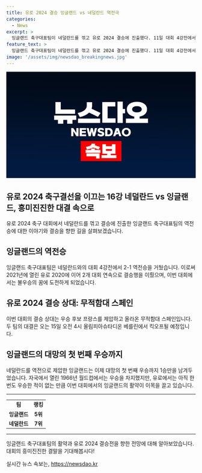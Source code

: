 ```yaml
---
title: 유로 2024 결승 잉글랜드 vs 네덜란드 역전극
categories:
  - News
excerpt: >
  잉글랜드 축구대표팀이 네덜란드를 꺾고 유로 2024 결승에 진출했다. 11일 대회 4강전에서 2-1 역전승을 거둔 잉글랜드는 연속 결승행이며, 스페인과의 결승전을 향해 우승 도전을 이어가고 있다. 이번 대회에서는 이탈리아에 우승을 내준 지난 대회에서의 아쉬움을 털어내고자 하며, 역사적인 첫 유로 우승을 향한 열망을 드러내고 있다. 15일에 베를린에서 펼쳐지는 결승전에서 팬들은 첫 번째 우승을 기대하며 이목을 집중시키고 있다.
feature_text: >
  잉글랜드 축구대표팀이 네덜란드를 꺾고 유로 2024 결승에 진출했다. 11일 대회 4강전에서 2-1 역전승을 거둔 잉글랜드는 연속 결승행이며, 스페인과의 결승전을 향해 우승 도전을 이어가고 있다. 이번 대회에서는 이탈리아에 우승을 내준 지난 대회에서의 아쉬움을 털어내고자 하며, 역사적인 첫 유로 우승을 향한 열망을 드러내고 있다. 15일에 베를린에서 펼쳐지는 결승전에서 팬들은 첫 번째 우승을 기대하며 이목을 집중시키고 있다.
image: '/assets/img/newsdao_breakingnews.jpg'
---
```


<p><img src="/assets/img/newsdao_breakingnews.jpg" alt="cryptoinkorea 속보" /></p>

<h2>유로 2024 축구결선을 이끄는 16강 네덜란드 vs 잉글랜드, 흥미진진한 대결 속으로</h2>

<p data-ke-size="size16">유로 2024 축구 대회에서 네덜란드를 꺾고 결승에 진출한 잉글랜드 축구대표팀의 역전승에 대한 이야기와 결승을 향한 길을 살펴보겠습니다.</p>

<h2 data-ke-size="size26">잉글랜드의 역전승</h2>

<p>잉글랜드 축구대표팀은 네덜란드와의 대회 4강전에서 2-1 역전승을 거뒀습니다. 이로써 2021년에 열린 유로 2020에 이어 2개 대회 연속으로 결승행을 이뤘으며, 이번 대회에서는 불우승의 꿈에 도전하게 되었습니다.</p>

<h2 data-ke-size="size26">유로 2024 결승 상대: 무적함대 스페인</h2>

<p>이번 대회의 결승 상대는 우승 후보 프랑스를 제압하고 올라온 무적함대 스페인입니다. 두 팀의 대결은 오는 15일 오전 4시 올림피아슈타디온 베를린에서 킥오프될 예정입니다.</p>

<h2 data-ke-size="size26">잉글랜드의 대망의 첫 번째 우승까지</h2>

<p>네덜란드를 역전으로 제압한 잉글랜드는 이제 대망의 첫 번째 우승까지 1승만을 남겨두었습니다. 자국에서 열린 1966년 월드컵에서는 우승을 차지했지만, 유로에서는 아직 한 번도 우승한 적이 없는 만큼 이번 대회에서의 잉글랜드의 활약이 이목을 끌고 있습니다.</p>

<hr>

<table>
  <tr>
    <td style="text-align: center; height: 17px;"><b>팀</b></td>
    <td style="text-align: center; height: 17px;"><b>랭킹</b></td>
  </tr>
  <tr>
    <td style="text-align: center; height: 17px;"><b>잉글랜드</b></td>
    <td style="text-align: center; height: 17px;"><b>5위</b></td>
  </tr>
  <tr>
    <td style="text-align: center; height: 17px;"><b>네덜란드</b></td>
    <td style="text-align: center; height: 17px;"><b>7위</b></td>
  </tr>
</table>

<hr>

<p>잉글랜드 축구대표팀의 활약과 유로 2024 결승전을 향한 전망에 대해 알아보았습니다. 대회의 흥미진진한 결말을 기대해봅시다!</p>
실시간 뉴스 속보는, <a href="https://newsdao.kr" rel="dofollow">https://newsdao.kr</a>


